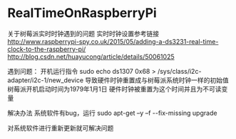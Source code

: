 # RealTimeOnRaspberryPi
关于树莓派实时时钟遇到的问题
实时时钟设置参考链接
http://www.raspberrypi-spy.co.uk/2015/05/adding-a-ds3231-real-time-clock-to-the-raspberry-pi/
http://blog.csdn.net/huayucong/article/details/50061025

遇到问题：
开机运行指令
sudo echo ds1307 0x68 > /sys/class/i2c-adapter/i2c-1/new_device
导致硬件时钟重置成与树莓派系统时钟一样的初始值
树莓派开机启动时间为1979年1月1日
硬件时钟被重置为这个时间并且为不可读变量

解决办法
系统软件有bug，运行
sudo apt-get –y –f --fix-missing  upgrade

对系统软件进行重新更新就可解决问题
